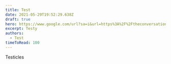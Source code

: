 ```yaml
---
title: Test
date: 2021-05-29T19:52:29.638Z
draft: true
hero: https://www.google.com/url?sa=i&url=https%3A%2F%2Ftheconversation.com%2Fhow-we-found-coronavirus-in-a-cat-143697&psig=AOvVaw3ijsi9BwEHhWH3IZAfKPDR&ust=1622404376051000&source=images&cd=vfe&ved=0CAIQjRxqFwoTCPjptbbV7_ACFQAAAAAdAAAAABAD
excerpt: Testy
authors:
  - Test
timeToRead: 100
---
```

Testicles